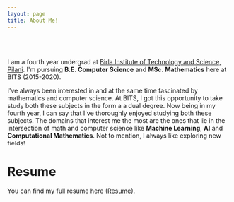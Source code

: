 ```yaml
---
layout: page
title: About Me!
---
```



<br>
<br>

I am a fourth year undergrad at [Birla Institute of Technology and Science, Pilani](http://www.bits-pilani.ac.in/). I'm pursuing **B.E. Computer Science** and **MSc. Mathematics** here at BITS (2015-2020).

I've always been interested in and at the same time fascinated by mathematics and computer science. At BITS, I got this opportunity to take study both these subjects in the form a a dual degree. Now being in my fourth year, I can say that I've thoroughly enjoyed studying both these subjects. The domains that interest me the most are the ones that lie in the intersection of math and computer science like **Machine Learning**, **AI** and **Computational Mathematics**. Not to mention, I always like exploring new fields!







# Resume
You can find my full resume here ([Resume](/pdf/Resume_VikramW.pdf)).
